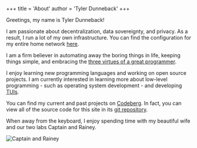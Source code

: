 +++
title = 'About'
author = 'Tyler Dunneback'
+++

Greetings, my name is Tyler Dunneback!

I am passionate about decentralization, data sovereignty, and privacy. As a
result, I run a lot of my own infrastructure. You can find the configuration
for my entire home network [here](https://codeberg.org/tdback/nix-config).

I am a firm believer in automating away the boring things in life, keeping
things simple, and embracing the
[three virtues of a great programmer](https://thethreevirtues.com/).

I enjoy learning new programming languages and working on open source projects.
I am currently interested in learning more about low-level programming - such as
operating system development - and developing
[TUIs](https://en.wikipedia.org/wiki/Text-based_user_interface).

You can find my current and past projects on
[Codeberg](https://codeberg.org/tdback). In fact, you can view all of the
source code for this site in its
[git repository](https://codeberg.org/tdback/website).

When away from the keyboard, I enjoy spending time with my beautiful wife and
our two labs Captain and Rainey.

![Captain and Rainey](/Captain_and_Rainey.jpg)
